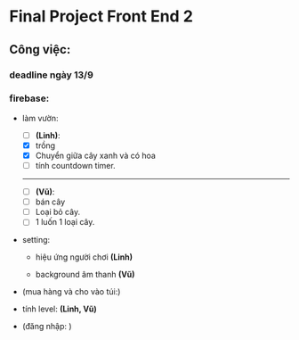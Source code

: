 # Final Project Front End 2


## Công việc:

### deadline ngày 13/9
### firebase:

- làm vườn:
  + [ ] <b>(Linh)</b>:
  - [x] trồng
  - [x] Chuyển giữa cây xanh và có hoa
  - [ ] tính countdown timer.
  -------
  + [ ] <b>(Vũ)</b>:
  - [ ] bán cây
  - [ ] Loại bỏ cây.
  - [ ] 1 luốn 1 loại cây.

- setting:
  - hiệu ứng người chơi <b>(Linh)</b>

  - background âm thanh <b>(Vũ)</b>

- (mua hàng và cho vào túi:)


- tính level: <b>(Linh, Vũ)</b>

- (đăng nhập: )
